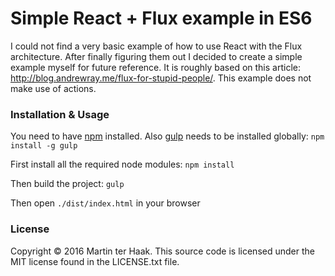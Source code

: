 Simple React + Flux example in ES6
==================================

I could not find a very basic example of how to use React with the Flux architecture. 
After finally figuring them out I decided to create a simple example myself for future reference.
It is roughly based on this article: http://blog.andrewray.me/flux-for-stupid-people/.
This example does not make use of actions.

### Installation & Usage
You need to have [npm](https://nodejs.org/en/download/) installed.
Also [gulp](http://gulpjs.com/) needs to be installed globally:
`npm install -g gulp`

First install all the required node modules:
`npm install`

Then build the project:
`gulp`

Then open `./dist/index.html` in your browser

### License
Copyright © 2016 Martin ter Haak. 
This source code is licensed under the MIT license found in the LICENSE.txt file. 
